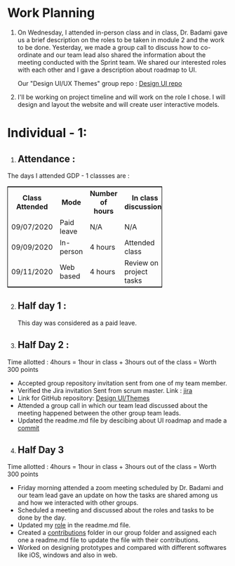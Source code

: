 # Work Planning 

1. On Wednesday, I attended in-person class and in class, Dr. Badami gave us a brief description on the roles to be taken in module 2 and the work to be done. Yesterday, we made a group call to discuss how to co-ordinate and our team lead also shared the information about the meeting conducted with the Sprint team. We shared our interested roles with each other and I gave a description about roadmap to UI.

    Our "Design UI/UX Themes" group repo : [Design UI repo](https://github.com/annie0sc/gdp_health_app/tree/master/Design_UI_and_Themes)


2. I'll be working on project timeline and will work on the role I chose.  I will design and layout the website and will create user interactive models.


# Individual - 1:
 
1. ## Attendance :
The days I attended GDP - 1 classses are :
    
<table style="width:70%;border: 1px solid black;">
<tr>
<th>Class Attended</th>	
<th>Mode </th> 
<th>Number of hours</th>
<th>In class discussions </th>
</tr>
<tr>
<td>09/07/2020</td>
<td>Paid leave</td> 
<td>N/A</td>
<td>N/A</td>
</tr>
<tr>
<td>09/09/2020</td>
<td>In-person</td>
<td> 4 hours</td>  
<td>Attended class</td> 
</tr>
<tr>
<td>09/11/2020</td>
<td>Web based</td>
<td> 4 hours</td>
<td>Review on project tasks</td>
</tr>
</table>

2. ## Half day 1 :
   
    This day was considered as a paid leave.

   
3. ## Half Day 2 :

Time allotted : 4hours = 1hour in class + 3hours out of the class = Worth 300 points

- Accepted group repository invitation sent from one of my team member. 
- Verified the Jira invitation Sent from scrum master. Link : [jira](http://cs04.nwmissouri.edu/projects/FIT/summary)
- Link for GitHub repository: 
[Design UI/Themes](https://github.com/annie0sc/gdp_health_app/tree/master/Design_UI_and_Themes)
- Attended a group call in which our team lead discussed about the meeting happened between the other group team leads. 
- Updated the readme.md file by descibing about UI roadmap and made a [commit](https://github.com/annie0sc/gdp_health_app/commit/fe0fead142b470d8a34c6bb0e9731e9e0534ba4b)



4. ## Half Day 3

Time allotted : 4hours = 1hour in class + 3hours out of the class = Worth 300 points


- Friday morning attended a zoom meeting scheduled by Dr. Badami and our team lead gave an update on how the tasks are shared among us and how we interacted with other groups.
- Scheduled a meeting and discussed about the roles and tasks to be done by the day.
- Updated my [role](https://github.com/annie0sc/gdp_health_app/commit/6f7dea3e009bed4a3c1376900a973c6e1080f0c5) in the readme.md file.
- Created a [contributions](https://github.com/annie0sc/gdp_health_app/commit/fdc213a1c4823bde0892b62e10d69f7e1bf6c5b0) folder in our group folder and assigned each one a readme.md file to update the file with their contributions.
- Worked on designing prototypes and compared with different softwares like iOS, windows and also in web.





